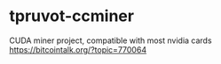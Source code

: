 # tpruvot-ccminer
CUDA miner project, compatible with most nvidia cards https://bitcointalk.org/?topic=770064
